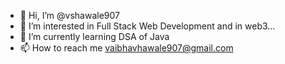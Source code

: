 - 👋 Hi, I’m @vshawale907
- 👀 I’m interested in Full Stack Web Development and in web3...
- 🌱 I’m currently learning DSA of Java
- 📫 How to reach me vaibhavhawale907@gmail.com
<!---
vshawale907/vshawale907 is a ✨ special ✨ repository because its `README.md` (this file) appears on your GitHub profile.
You can click the Preview link to take a look at your changes.
--->
